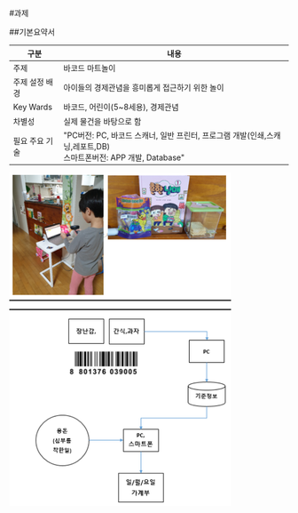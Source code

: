 #과제

##기본요약서
 
 구분 | 내용
 ---------- | ----------
주제	| 바코드 마트놀이
주제 설정 배경	| 아이들의 경제관념을 흥미롭게 접근하기 위한 놀이
Key Wards	| 바코드, 어린이(5~8세용), 경제관념
차별성	| 실제 물건을 바탕으로 함
필요 주요 기술	| "PC버전: PC, 바코드 스캐너, 일반 프린터, 프로그램 개발(인쇄,스캐닝,레포트,DB) <br>스마트폰버전: APP 개발, Database"

<p align="left" margin=100>  
<img src="./images/BarcodeMart.png"  width="400" height="600">
</p>

